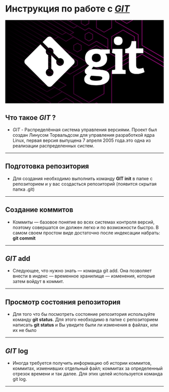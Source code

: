 # Инструкция по работе с [*GIT*](https://git-scm.com/)
![](git_picture.jpeg)
## Что такое *GIT* ?
* *GIT* - Распределённая система управления версиями. Проект был создан Линусом Торвальдсом для управления разработкой ядра Linux, первая версия выпущена 7 апреля 2005 года.это одна из реализации распределенных систем. 
---
## Подготовка репозитория
* Для создания необходимо выполнить команду **GIT init** в папке с репозиторием и у вас создасться репозиторий (появится скрытая папка .git)
---
## Создание коммитов
* Коммиты — базовое понятие во всех системах контроля версий, поэтому совершатся
он должен легко и по возможности быстро. В самом своем простом виде достаточно
после индексации набрать: **git commit**
---
## *GIT* add
* Следующее, что нужно знать — команда git add. Она позволяет внести в индекс — временное хранилище — изменения, которые затем войдут в коммит.
---
## Просмотр состояния репозитория 
* Для того что бы посмотреть состояние репозитория используйте команду **git status**. Для этого необходимо в папке с репозиторием написать **git status** и Вы увидите были ли изменения в файлах, или их не было
---
## *GIT* log 
* Иногда требуется получить информацию об истории коммитов, коммитах, изменивших
отдельный файл; коммитах за определенный отрезок времени и так далее. Для этих
целей используется команда git log.
---